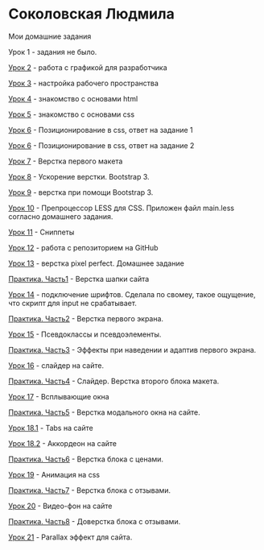 # Соколовская Людмила
Мои домашние задания

Урок 1 - задания не было.

[Урок 2](lesson_2/ "изображения") - работа с графикой для разработчика

[Урок 3](lesson_3/ "скрины") - настройка рабочего пространства

[Урок 4](https://LudmilaSokol.github.io/lesson_4/ "файл с ссылкой на codepen") - знакомство с основами html

[Урок 5](https://LudmilaSokol.github.io/lesson_5/ "мини-книга") - знакомство с основами css

[Урок 6](https://LudmilaSokol.github.io/lesson_6/dz1/ "header с навигацией") - Позиционирование в css, ответ на задание 1

[Урок 6](https://LudmilaSokol.github.io/lesson_6/dz2/ "блочные элементы") - Позиционирование в css, ответ на задание 2

[Урок 7](https://LudmilaSokol.github.io/lesson_7/ "первый сайт") - Верстка первого макета

[Урок 8](https://LudmilaSokol.github.io/lesson_8/ "ускорение верстки") - Ускорение верстки. Bootstrap 3.

[Урок 9](https://LudmilaSokol.github.io/lesson_9/ "ускорение верстки") - верстка при помощи Bootstrap 3.

[Урок 10](lesson_10/ "файл") - Препроцессор LESS для CSS. Приложен файл main.less согласно домашнего задания.

[Урок 11](lesson_11/ "сниппеты") - Сниппеты

[Урок 12](https://LudmilaSokol.github.io/lesson_12/ "GitHub") - работа с репозиторием на GitHub

[Урок 13](https://LudmilaSokol.github.io/lesson_13/ "верстка pixel perfect") - верстка pixel perfect. Домашнее задание

[Практика. Часть1](https://LudmilaSokol.github.io/practice_1/ "Шапка сайта") - Верстка шапки сайта

[Урок 14](https://LudmilaSokol.github.io/lesson_14/ "подключение шрифтов") - подключение шрифтов. Сделала по свомеу, такое ощущение, что скрипт для input не срабатывает.

[Практика. Часть2](https://LudmilaSokol.github.io/practice_2/ "Верстка первого экрана") - Верстка первого экрана.

[Урок 15](https://LudmilaSokol.github.io/lesson_15/ "Псевдоклассы и псевдоэлементы") - Псевдоклассы и псевдоэлементы.

[Практика. Часть3](https://LudmilaSokol.github.io/practice_3/ "Эффекты и адаптив") - Эффекты при наведении и адаптив первого экрана.

[Урок 16](https://LudmilaSokol.github.io/lesson_16/ "Слайдер") - слайдер на сайте.

[Практика. Часть4](https://LudmilaSokol.github.io/practice_4/ "Слайдер") - Слайдер. Верстка второго блока макета.

[Урок 17](https://LudmilaSokol.github.io/lesson_17/ "Всплывающие окна") - Всплывающие окна

[Практика. Часть5](https://LudmilaSokol.github.io/practice_5/ "Модальные окна") - Верстка модального окна на сайте.

[Урок 18.1](https://LudmilaSokol.github.io/lesson_18_tabs/ "Tabs") - Tabs на сайте

[Урок 18.2](https://LudmilaSokol.github.io/lesson_18_accordeon/ "Collapse") - Аккордеон на сайте

[Практика. Часть6](https://LudmilaSokol.github.io/practice_6 "Блок с ценами") - Верстка блока с ценами.

[Урок 19](https://LudmilaSokol.github.io/lesson_19/ "Анимация") - Анимация на css

[Практика. Часть7](https://LudmilaSokol.github.io/practice_7 "Блок с отзывами") - Верстка блока с отзывами.

[Урок 20](https://LudmilaSokol.github.io/lesson_20/ "Видео-фон") - Видео-фон на сайте

[Практика. Часть8](https://LudmilaSokol.github.io/practice_8 "Блок с отзывами") - Доверстка блока с отзывами.

[Урок 21](https://LudmilaSokol.github.io/lesson_21/ "Parallax") - Parallax эффект для сайта.
